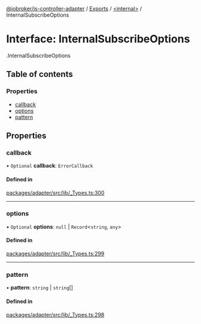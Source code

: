 [@iobroker/js-controller-adapter](../README.md) / [Exports](../modules.md) / [<internal\>](../modules/internal_.md) / InternalSubscribeOptions

# Interface: InternalSubscribeOptions

[<internal>](../modules/internal_.md).InternalSubscribeOptions

## Table of contents

### Properties

- [callback](internal_.InternalSubscribeOptions.md#callback)
- [options](internal_.InternalSubscribeOptions.md#options)
- [pattern](internal_.InternalSubscribeOptions.md#pattern)

## Properties

### callback

• `Optional` **callback**: `ErrorCallback`

#### Defined in

[packages/adapter/src/lib/_Types.ts:300](https://github.com/ioBroker/ioBroker.js-controller/blob/33a5e85a/packages/adapter/src/lib/_Types.ts#L300)

___

### options

• `Optional` **options**: ``null`` \| `Record`<`string`, `any`\>

#### Defined in

[packages/adapter/src/lib/_Types.ts:299](https://github.com/ioBroker/ioBroker.js-controller/blob/33a5e85a/packages/adapter/src/lib/_Types.ts#L299)

___

### pattern

• **pattern**: `string` \| `string`[]

#### Defined in

[packages/adapter/src/lib/_Types.ts:298](https://github.com/ioBroker/ioBroker.js-controller/blob/33a5e85a/packages/adapter/src/lib/_Types.ts#L298)
